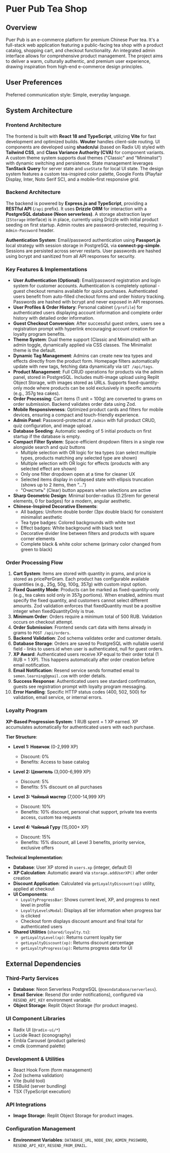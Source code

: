 # Puer Pub Tea Shop

## Overview

Puer Pub is an e-commerce platform for premium Chinese Puer tea. It's a full-stack web application featuring a public-facing tea shop with a product catalog, shopping cart, and checkout functionality. An integrated admin interface allows for comprehensive product management. The project aims to deliver a warm, culturally authentic, and premium user experience, drawing inspiration from high-end e-commerce design principles.

## User Preferences

Preferred communication style: Simple, everyday language.

## System Architecture

### Frontend Architecture

The frontend is built with **React 18 and TypeScript**, utilizing **Vite** for fast development and optimized builds. **Wouter** handles client-side routing. UI components are developed using **shadcn/ui** (based on Radix UI) styled with **Tailwind CSS**, and **Class Variance Authority (CVA)** for component variants. A custom theme system supports dual themes ("Classic" and "Minimalist") with dynamic switching and persistence. State management leverages **TanStack Query** for server state and `useState` for local UI state. The design system features a custom tea-inspired color palette, Google Fonts (Playfair Display, Inter, Noto Serif SC), and a mobile-first responsive grid.

### Backend Architecture

The backend is powered by **Express.js and TypeScript**, providing a **RESTful API** (`/api` prefix). It uses **Drizzle ORM** for interaction with a **PostgreSQL database (Neon serverless)**. A storage abstraction layer (`IStorage` interface) is in place, currently using Drizzle with initial product seeding on first startup. Admin routes are password-protected, requiring `X-Admin-Password` header.

**Authentication System**: Email/password authentication using **Passport.js** local strategy with session storage in PostgreSQL via **connect-pg-simple**. Sessions are persisted across server restarts. User passwords are hashed using bcrypt and sanitized from all API responses for security.

### Key Features & Implementations

- **User Authentication (Optional)**: Email/password registration and login system for customer accounts. Authentication is completely optional - guest checkout remains available for quick purchases. Authenticated users benefit from auto-filled checkout forms and order history tracking. Passwords are hashed with bcrypt and never exposed in API responses.
- **User Profiles & Order History**: Personal cabinet (`/profile`) for authenticated users displaying account information and complete order history with detailed order information.
- **Guest Checkout Conversion**: After successful guest orders, users see a registration prompt with hyperlink encouraging account creation for loyalty program benefits.
- **Theme System**: Dual theme support (Classic and Minimalist) with an admin toggle, dynamically applied via CSS classes. The Minimalist theme is the default.
- **Dynamic Tag Management**: Admins can create new tea types and effects directly from the product form. Homepage filters automatically update with new tags, fetching data dynamically via `GET /api/tags`.
- **Product Management**: Full CRUD operations for products via the admin panel, stored in PostgreSQL. Includes multi-image upload using Replit Object Storage, with images stored as URLs. Supports fixed-quantity-only mode where products can be sold exclusively in specific amounts (e.g., 357g tea cakes).
- **Order Processing**: Cart items (1 unit = 100g) are converted to grams on order submission. Backend validates order data using Zod.
- **Mobile Responsiveness**: Optimized product cards and filters for mobile devices, ensuring a compact and touch-friendly experience.
- **Admin Panel**: Password-protected at `/admin` with full product CRUD, quiz configuration, and image upload.
- **Database Seeding**: Automatic seeding of 5 initial products on first startup if the database is empty.
- **Compact Filter System**: Space-efficient dropdown filters in a single row alongside search and quiz buttons
  - Multiple selection with OR logic for tea types (can select multiple types, products matching any selected type are shown)
  - Multiple selection with OR logic for effects (products with any selected effect are shown)
  - Only one filter dropdown open at a time for cleaner UX
  - Selected items display in collapsed state with ellipsis truncation (shows up to 2 items, then "...")
  - "Очистить" (Clear) button appears when selections are active
- **Sharp Geometric Design**: Minimal border-radius (0.25rem for general elements, 0 for badges) for a modern, angular aesthetic.
- **Chinese-Inspired Decorative Elements**:
  - All badges: Uniform double border (3px double black) for consistent minimalist aesthetic
  - Tea type badges: Colored backgrounds with white text
  - Effect badges: White background with black text
  - Decorative divider line between filters and products with square corner elements
  - Complete black & white color scheme (primary color changed from green to black)

### Order Processing Flow

1.  **Cart System**: Items are stored with quantity in grams, and price is stored as pricePerGram. Each product has configurable available quantities (e.g., 25g, 50g, 100g, 357g) with custom input option.
2.  **Fixed Quantity Mode**: Products can be marked as fixed-quantity-only (e.g., tea cakes sold only in 357g portions). When enabled, admins must specify the fixed quantity, and customers cannot select different amounts. Zod validation enforces that fixedQuantity must be a positive integer when fixedQuantityOnly is true.
3.  **Minimum Order**: Orders require a minimum total of 500 RUB. Validation occurs on checkout attempt.
4.  **Order Submission**: Frontend sends cart data with items already in grams to `POST /api/orders`.
5.  **Backend Validation**: Zod schema validates order and customer details.
6.  **Database Storage**: Orders are saved to PostgreSQL with nullable userId field - links to users.id when user is authenticated, null for guest orders.
7.  **XP Award**: Authenticated users receive XP equal to their order total (1 RUB = 1 XP). This happens automatically after order creation before email notification.
8.  **Email Notification**: Resend service sends formatted email to `semen.learning@gmail.com` with order details.
9.  **Success Response**: Authenticated users see standard confirmation, guests see registration prompt with loyalty program messaging.
10.  **Error Handling**: Specific HTTP status codes (400, 502, 500) for validation, email service, or internal errors.

### Loyalty Program

**XP-Based Progression System**: 1 RUB spent = 1 XP earned. XP accumulates automatically for authenticated users with each purchase.

**Tier Structure**:
- **Level 1: Новичок** (0-2,999 XP)
  - Discount: 0%
  - Benefits: Access to base catalog
  
- **Level 2: Ценитель** (3,000-6,999 XP)
  - Discount: 5%
  - Benefits: 5% discount on all purchases
  
- **Level 3: Чайный мастер** (7,000-14,999 XP)
  - Discount: 10%
  - Benefits: 10% discount, personal chat support, private tea events access, custom tea requests
  
- **Level 4: Чайный Гуру** (15,000+ XP)
  - Discount: 15%
  - Benefits: 15% discount, all Level 3 benefits, priority service, exclusive offers

**Technical Implementation**:
- **Database**: User XP stored in `users.xp` (integer, default 0)
- **XP Calculation**: Automatic award via `storage.addUserXP()` after order creation
- **Discount Application**: Calculated via `getLoyaltyDiscount(xp)` utility, applied at checkout
- **UI Components**:
  - `LoyaltyProgressBar`: Shows current level, XP, and progress to next level in profile
  - `LoyaltyLevelsModal`: Displays all tier information when progress bar is clicked
  - Checkout form displays discount amount and final total for authenticated users
- **Shared Utilities** (`shared/loyalty.ts`):
  - `getLoyaltyLevel(xp)`: Returns current loyalty tier
  - `getLoyaltyDiscount(xp)`: Returns discount percentage
  - `getLoyaltyProgress(xp)`: Returns progress data for UI

## External Dependencies

### Third-Party Services

-   **Database**: Neon Serverless PostgreSQL (`@neondatabase/serverless`).
-   **Email Service**: Resend (for order notifications), configured via `RESEND_API_KEY` environment variable.
-   **Object Storage**: Replit Object Storage (for product images).

### UI Component Libraries

-   Radix UI (`@radix-ui/*`)
-   Lucide React (iconography)
-   Embla Carousel (product galleries)
-   cmdk (command palette)

### Development & Utilities

-   React Hook Form (form management)
-   Zod (schema validation)
-   Vite (build tool)
-   ESBuild (server bundling)
-   TSX (TypeScript execution)

### API Integrations

-   **Image Storage**: Replit Object Storage for product images.

### Configuration Management

-   **Environment Variables**: `DATABASE_URL`, `NODE_ENV`, `ADMIN_PASSWORD`, `RESEND_API_KEY`, `RESEND_FROM_EMAIL`.